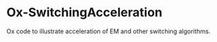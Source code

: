# Ox-SwitchingAcceleration
Ox code to illustrate acceleration of EM and other switching algorithms.
